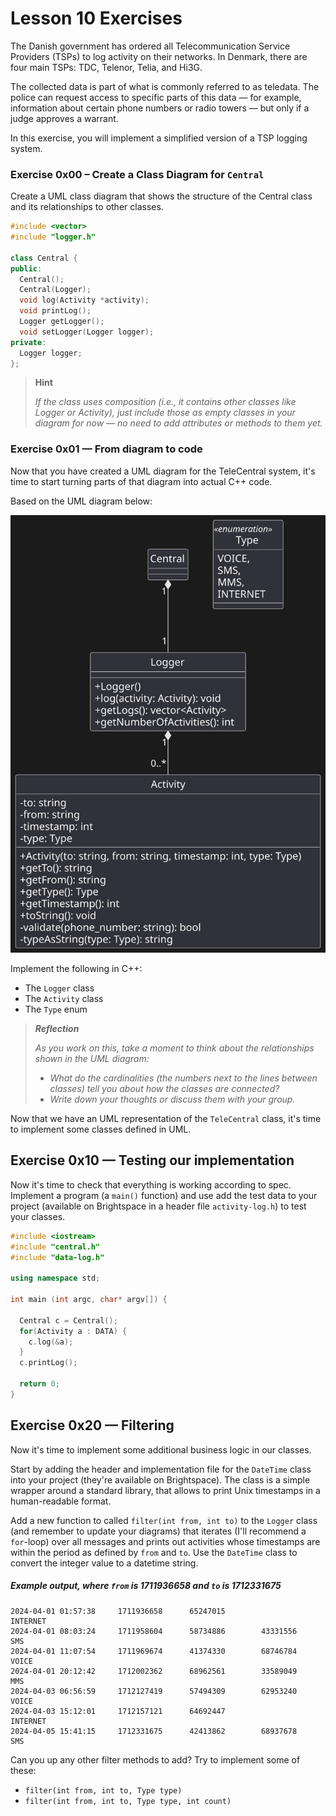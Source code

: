 # Lesson 10 Exercises

The Danish government has ordered all Telecommunication Service Providers (TSPs) to log activity on their networks. In Denmark, there are four main TSPs: TDC, Telenor, Telia, and Hi3G.

The collected data is part of what is commonly referred to as teledata. The police can request access to specific parts of this data — for example, information about certain phone numbers or radio towers — but only if a judge approves a warrant.

In this exercise, you will implement a simplified version of a TSP logging system.

### Exercise 0x00 – Create a Class Diagram for `Central`

Create a UML class diagram that shows the structure of the Central class and its relationships to other classes.

```cpp
#include <vector>
#include "logger.h"

class Central {
public:
  Central();
  Central(Logger);
  void log(Activity *activity); 
  void printLog();
  Logger getLogger();
  void setLogger(Logger logger);
private:
  Logger logger;
};
```

> **Hint** 
> 
> _If the class uses composition (i.e., it contains other classes like Logger or Activity), just include those as empty classes in your diagram for now — no need to add attributes or methods to them yet._

### Exercise 0x01 — From diagram to code

Now that you have created a UML diagram for the TeleCentral system, it's time to start turning parts of that diagram into actual C++ code.

Based on the UML diagram below:

![tsp.svg](tsp.svg)

Implement the following in C++:
- The `Logger` class
- The `Activity` class
- The `Type` enum

> **_Reflection_**
> 
> _As you work on this, take a moment to think about the relationships shown in the UML diagram:_
> - _What do the cardinalities (the numbers next to the lines between classes) tell you about how the classes are connected?_
> - _Write down your thoughts or discuss them with your group._

Now that we have an UML representation of the `TeleCentral` class, it's time to implement some classes defined in UML.

## Exercise 0x10 — Testing our implementation
Now it's time to check that everything is working according to spec. Implement a program (a `main()` function) and use add the test data to your project (available on Brightspace in a header file `activity-log.h`) to test your classes.

```cpp
#include <iostream>
#include "central.h"
#include "data-log.h"

using namespace std;

int main (int argc, char* argv[]) {

  Central c = Central();
  for(Activity a : DATA) {
    c.log(&a);
  }
  c.printLog();

  return 0;
}
```

## Exercise 0x20 — Filtering
Now it's time to implement some additional business logic in our classes.

Start by adding the header and implementation file for the `DateTime` class into your project (they're available on Brightspace). The class is a simple wrapper around a standard library, that allows to print Unix timestamps in a human-readable format.

Add a new function to called `filter(int from, int to)` to the `Logger` class (and remember to update your diagrams) that iterates (I'll recommend a `for`-loop) over all messages and prints out activities whose timestamps are within the period as defined by `from` and `to`. Use the `DateTime` class to convert the integer value to a datetime string.

##### Example output, where `from` is 1711936658 and `to` is 1712331675 
```
2024-04-01 01:57:38     1711936658      65247015                        INTERNET
2024-04-01 08:03:24     1711958604      58734886        43331556        SMS
2024-04-01 11:07:54     1711969674      41374330        68746784        VOICE
2024-04-01 20:12:42     1712002362      68962561        33589049        MMS
2024-04-03 06:56:59     1712127419      57494309        62953240        VOICE
2024-04-03 15:12:01     1712157121      64692447                        INTERNET
2024-04-05 15:41:15     1712331675      42413862        68937678        SMS
```

Can you up any other filter methods to add? Try to implement some of these:
- `filter(int from, int to, Type type)`
- `filter(int from, int to, Type type, int count)`